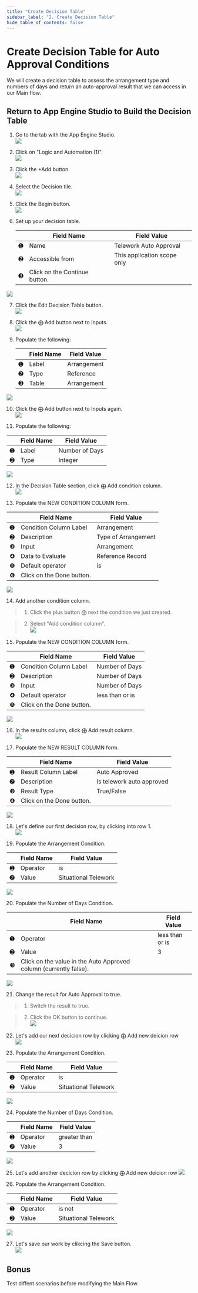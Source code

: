 ```yaml
---
title: "Create Decision Table" 
sidebar_label: "2. Create Decision Table"
hide_table_of_contents: false
---
```

# Create Decision Table for Auto Approval Conditions

We will create a decision table to assess the arrangement type and numbers of days and return an auto-approval result that we can access in our Main flow.

## Return to App Engine Studio to Build the Decision Table

1. Go to the tab with the App Engine Studio.  
![](./images/04-02-01-returntoaes.png)

2. Click on "Logic and Automation (1)".  
![](./images/04-02-02-logicandautomation.png)

3. Click the <span className="button-white-purple-border">+Add</span> button.  
![](./images/04-02-03-addlogicandautomation.png)

4. Select the Decision tile.  
![](./images/04-02-04-selectdecision.png)

5. Click the <span className="button-purple">Begin</span> button.  
![](./images/04-02-05-beginlogicandautomation.png)

6. Set up your decision table.

   | |Field Name                | Field Value
   |-|--------------------------| --------------
   |<span className="large-number">➊</span>|Name | Telework Auto Approval
   |<span className="large-number">➋</span>|Accessible from | This application scope only
   |<span className="large-number">➌</span>|Click on the <span className="button-purple">Continue</span> button.  
![](./images/04-02-06-setupdecisiontable.png)

7. Click the <span className="button-white-grey-border">Edit Decision Table</span> button.  
![](./images/04-02-07-editdecisiontable.png)

8. Click the <span className="text-purple-bold">⨁ Add</span> button next to Inputs.  
![](./images/04-02-08-addinputs.png)

9. Populate the following:

   | |Field Name                | Field Value
   |-|--------------------------| --------------
   |<span className="large-number">➊</span>|Label | Arrangement
   |<span className="large-number">➋</span>|Type | Reference
   |<span className="large-number">➌</span>|Table | Arrangement  
![](./images/04-02-09-populateinputs.png)

10. Click the <span className="text-purple-bold">⨁ Add</span> button next to Inputs again.  
![](./images/04-02-10-addinputs.png)

11. Populate the following:

   | |Field Name                | Field Value
   |-|--------------------------| --------------
   |<span className="large-number">➊</span>|Label | Number of Days
   |<span className="large-number">➋</span>|Type | Integer  
![](./images/04-02-11-populateinputs.png)

12.  In the Decision Table section, click <span className="text-black-bold-lblue">⨁ Add condition column</span>.  
![](./images/04-02-12-addconditioncolumn.png)

13. Populate the NEW CONDITION COLUMN form.

   | |Field Name                | Field Value
   |-|--------------------------| --------------
   |<span className="large-number">➊</span>|Condition Column Label | Arrangement
   |<span className="large-number">➋</span>|Description | Type of Arrangement
   |<span className="large-number">❸</span>|Input | Arrangement
   |<span className="large-number">❹</span>|Data to Evaluate | Reference Record
   |<span className="large-number">❺</span>|Default operator | is
   |<span className="large-number">❻</span>|Click on the <span className="button-purple">Done</span> button.  
![](./images/04-02-13-newconditioncolumnform.png)

14. Add another condition column.

   >1. Click the plus button ⨁ next the condition we just created.

   >2. Select "Add condition column".  
![](./images/04-02-14-addconditioncolumn.png)

15. Populate the NEW CONDITION COLUMN form.

   | |Field Name                | Field Value
   |-|--------------------------| --------------
   |<span className="large-number">➊</span>|Condition Column Label | Number of Days
   |<span className="large-number">➋</span>|Description | Number of Days
   |<span className="large-number">❸</span>|Input | Number of Days
   |<span className="large-number">❹</span>|Default operator | less than or is
   |<span className="large-number">❺</span>|Click on the <span className="button-purple">Done</span> button.  
![](./images/04-02-15-newconditioncolumnform.png)

16. In the results column, click <span className="text-black-bold-lgrey">⨁ Add result column</span>.  
![](./images/04-02-16-addresultcolumn.png)

17. Populate the NEW RESULT COLUMN form.

   | |Field Name                | Field Value
   |-|--------------------------| --------------
   |<span className="large-number">➊</span>|Result Column Label | Auto Approved
   |<span className="large-number">➋</span>|Description | Is telework auto approved
   |<span className="large-number">❸</span>|Result Type | True/False
   |<span className="large-number">❹</span>|Click on the <span className="button-purple">Done</span> button.  
![](./images/04-02-17-newresultcolumnform.png)

18. Let's define our first decision row, by clicking into row 1.  
![](./images/04-02-18-definedecisionrow.png)

19. Populate the Arrangement Condition.

   | |Field Name                | Field Value
   |-|--------------------------| --------------
   |<span className="large-number">➊</span>|Operator | is
   |<span className="large-number">➋</span>|Value | Situational Telework  
![](./images/04-02-19-populatearrangementcondition.png)

20. Populate the Number of Days Condition.

   | |Field Name                | Field Value
   |-|--------------------------| --------------
   |<span className="large-number">➊</span>|Operator | less than or is
   |<span className="large-number">➋</span>|Value | 3
   |<span className="large-number">❸</span>|Click on the value in the Auto Approved column (currently false).  
![](./images/04-02-20-populatnumdayscondition.png)

21. Change the result for Auto Approval to true.

   >1. Switch the result to true.

   >2. Click the <span className="button-white-purple-border">OK</span> button to continue.  
![](./images/04-02-21-populateresult.png)

22. Let's add our next decicion row by clicking <span className="text-purple-bold">⨁ Add new deicion row</span>  
![](./images/04-02-22-addnewdecisionrow.png)

23. Populate the Arrangement Condition.

   | |Field Name                | Field Value
   |-|--------------------------| --------------
   |<span className="large-number">➊</span>|Operator | is
   |<span className="large-number">➋</span>|Value | Situational Telework  
![](./images/04-02-23-populatearrangementcondition.png)

24. Populate the Number of Days Condition.

   | |Field Name                | Field Value
   |-|--------------------------| --------------
   |<span className="large-number">➊</span>|Operator | greater than
   |<span className="large-number">➋</span>|Value | 3  
![](./images/04-02-24-populatenumdayscondition.png)

25. Let's add another decicion row by clicking <span className="text-purple-bold">⨁ Add new deicion row</span> 
![](./images/04-02-25-addnewdecisionrow.png)

26. Populate the Arrangement Condition.

   | |Field Name                | Field Value
   |-|--------------------------| --------------
   |<span className="large-number">➊</span>|Operator | is not
   |<span className="large-number">➋</span>|Value | Situational Telework  
![](./images/04-02-26-populatearrangementcondition.png)

27. Let's save our work by clikcing the <span className="button-purple">Save</span> button.  
![](./images/04-02-27-savedecision.png)

## Bonus

Test diffent scenarios before modifying the Main Flow.





